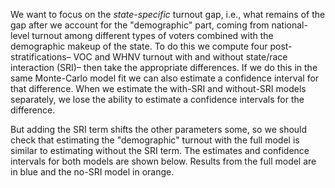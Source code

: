 We want to focus on the *state-specific* turnout gap, i.e.,
what remains of the gap after we account for the "demographic" part, coming from
national-level turnout among different types of voters
combined with the demographic makeup of the state.
To do this we compute four post-stratifications–
VOC and WHNV turnout with and without state/race interaction (SRI)–
then take the appropriate differences.  If we do this in the same Monte-Carlo
model fit we can also
estimate a confidence interval for that difference.
When we estimate the with-SRI and without-SRI
models separately, we lose the ability
to estimate a confidence intervals for the difference.

But adding the SRI term shifts the other parameters some,
so we should check that estimating the "demographic" turnout
with the full model is similar
to estimating without the SRI term. The estimates and confidence intervals for
both models are shown below.
Results from the full model are in blue and the no-SRI model in orange.

